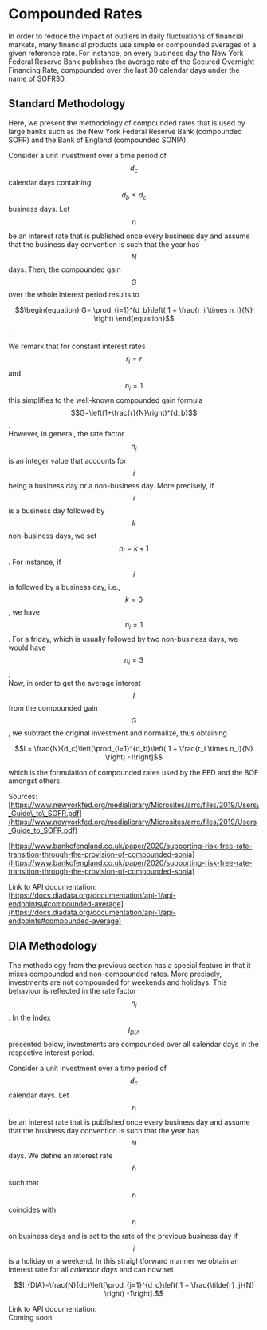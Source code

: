 # Compounded Rates

In order to reduce the impact of outliers in daily fluctuations of financial markets, many financial products use simple or compounded averages of a given reference rate. For instance, on every business day the New York Federal Reserve Bank publishes the average rate of the Secured Overnight Financing Rate, compounded over the last 30 calendar days under the name of SOFR30.

## Standard Methodology

Here, we present the methodology of compounded rates that is used by large banks such as the New York Federal Reserve Bank \(compounded SOFR\) and the Bank of England \(compounded SONIA\).

Consider a unit investment over a time period of $$d_c$$ calendar days containing $$d_b\leq d_c$$ business days. Let $$r_i$$ be an interest rate that is published once every business day and assume that the business day convention is such that the year has $$N$$ days. Then, the compounded gain $$G$$ over the whole interest period results to

 $$\begin{equation} G= \prod_{i=1}^{d_b}\left( 1 + \frac{r_i \times n_i}{N} \right) \end{equation}$$ .

We remark that for constant interest rates $$r_i = r$$ and $$n_i = 1$$ this simplifies to the well-known compounded gain formula $$G=\left(1+\frac{r}{N}\right)^{d_b}$$.  
However, in general, the rate factor $$n_i$$ is an integer value that accounts for $$i$$ being a business day or a non-business day. More precisely, if $$i$$ is a business day followed by $$k$$ non-business days, we set $$n_i = k+1$$. For instance, if $$i$$ is followed by a business day, i.e., $$k=0$$, we have $$n_i=1$$. For a friday, which is usually followed by two non-business days, we would have $$n_i = 3$$.   
Now, in order to get the average interest $$I$$ from the compounded gain $$G$$, we subtract the original investment and normalize, thus obtaining

 $$I = \frac{N}{d_c}\left[\prod_{i=1}^{d_b}\left( 1 + \frac{r_i \times n_i}{N} \right) -1\right]$$ 

which is the formulation of compounded rates used by the FED and the BOE amongst others.

Sources:  
[https://www.newyorkfed.org/medialibrary/Microsites/arrc/files/2019/Users\_Guide\_to\_SOFR.pdf](https://www.newyorkfed.org/medialibrary/Microsites/arrc/files/2019/Users_Guide_to_SOFR.pdf)  
  
[https://www.bankofengland.co.uk/paper/2020/supporting-risk-free-rate-transition-through-the-provision-of-compounded-sonia](https://www.bankofengland.co.uk/paper/2020/supporting-risk-free-rate-transition-through-the-provision-of-compounded-sonia)

Link to API documentation:  
[https://docs.diadata.org/documentation/api-1/api-endpoints\#compounded-average](https://docs.diadata.org/documentation/api-1/api-endpoints#compounded-average)

## DIA Methodology

The methodology from the previous section has a special feature in that it mixes compounded and non-compounded rates. More precisely, investments are not compounded for weekends and holidays. This behaviour is reflected in the rate factor $$n_i$$. In the Index $$I_{DIA}$$ presented below,  investments are compounded over all calendar days in the respective interest period.

Consider a unit investment over a time period of $$d_c$$ calendar days. Let $$r_i$$ be an interest rate that is published once every business day and assume that the business day convention is such that the year has $$N$$ days. We define an interest rate $$\tilde{r}_i$$ such that $$\tilde{r}_i$$ coincides with $$r_i$$ on business days and is set to the rate of the previous business day if $$i$$ is a holiday or a weekend. In this straightforward manner we obtain an interest rate for all _calendar days_ and can now set

$$I_{DIA}=\frac{N}{dc}\left[\prod_{j=1}^{d_c}\left( 1 + \frac{\tilde{r}_j}{N} \right) -1\right].$$

Link to API documentation:  
Coming soon!



